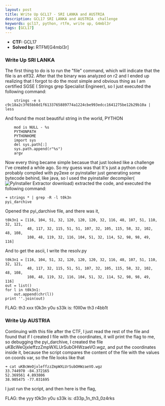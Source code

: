```yaml
---
layout: post
title: Write Up GCL17 - SRI LANKA and AUSTRIA
description: GCL17 SRI LANKA and AUSTRIA  challenge
keywords: gcl17, python, rtfm, write up, G4mbl3r
tags: [GCL17]
---
```

* **CTF:** GCL17 
* **Solved by:** RTFM[G4mbl3r]

### Write Up SRI LANKA

The first thing to do is to run the "file" command, which will indicate that the file is an elf32. After that the binary was analyzed on r2 and I ended up realizing that I forgot to do the most simple and obvious thing as I am certified SGSE ( Strings grep Specialist Engineer), so I just executed the following command:
```
	strings -e s c9c18a2c3f65bb8d1f6133765889774a1224cbe993edcc1641275be12b29b10a | less
```
And found the most beautiful string in the world, PYTHON
```
	mod is NULL - %s
	PYTHONPATH
	PYTHONHOME
	import sys
	del sys.path[:]
	sys.path.append(r"%s")
	argv
```
Now every thing became simple becasue that just looked like a challenge I've created a while ago. So my guess was that It's just a python code probably compiled with py2exe or pyinstaller just generating some bytecode behind, like java, so I used the pyinstaller decompiler(![PyInstaller Extractor download](https://sourceforge.net/projects/pyinstallerextractor/)) extracted the code, and executed the following command:
```
➜ strings * | grep -R -l t0k3n
pyi_darchive
```

Opened the pyi_darchive file, and there was it,
```
t0k3n1 = [116, 104, 51, 32, 120, 120, 120, 32, 116, 48, 107, 51, 110, 32, 121,
          48, 117, 32, 115, 51, 51, 107, 32, 105, 115, 58, 32, 102, 48, 108,
          108, 48, 119, 32, 116, 104, 51, 32, 114, 52, 98, 98, 49, 116]
```
And to get the ascii, I write the resolv.py
```
t0k3n1 = [116, 104, 51, 32, 120, 120, 120, 32, 116, 48, 107, 51, 110, 32, 121,
          48, 117, 32, 115, 51, 51, 107, 32, 105, 115, 58, 32, 102, 48, 108,
          108, 48, 119, 32, 116, 104, 51, 32, 114, 52, 98, 98, 49, 116]
out = list()
for l in t0k3n1:
    out.append(chr(l))
print ''.join(out)
```
FLAG: th3 xxx t0k3n y0u s33k is: f0ll0w th3 r4bb1t

### Write Up AUSTRIA
Continuing with this file after the CTF, I just read the rest of the file and found that if I created I file with the coordinates, it will print the flag to me, so debugging the pyi_darchive, I created the file uKBcWeOjxleffzzZmpWXLUrSubOHWzaeVO.wgz, and put the coordinates inside it, because the script compares the content of the file with the values on coords var, so the file looks like that

```
➜ cat uKBcWeOjxleffzzZmpWXLUrSubOHWzaeVO.wgz
33.744970 -84.372165
52.369561 4.893806
38.905475 -77.031695
```

I just run the script, and then here is the flag,

FLAG: the yyy t0k3n y0u s33k is: d33p_1n_th3_0z4rks
